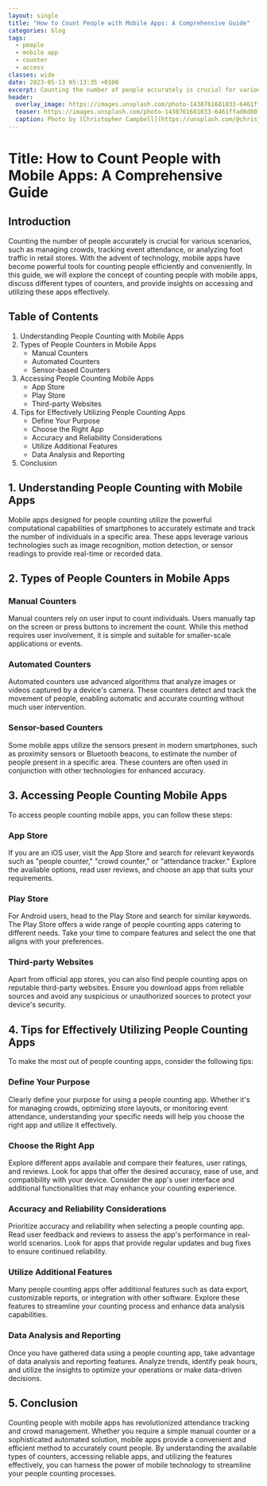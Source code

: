 ```yaml
---
layout: single
title: "How to Count People with Mobile Apps: A Comprehensive Guide"
categories: blog
tags:
  - people
  - mobile app
  - counter
  - access
classes: wide
date: 2023-05-13 05:13:35 +0100
excerpt: Counting the number of people accurately is crucial for various scenarios, such as managing crowds, tracking event attendance, or analyzing foot traffic in retail stores.
header:
  overlay_image: https://images.unsplash.com/photo-1438761681033-6461ffad8d80?crop=entropy&cs=tinysrgb&fit=max&fm=jpg&ixid=M3w0Nzk0ODB8MHwxfHNlYXJjaHwyfHxwZW9wbGUlMkMlMjBtb2JpbGUlMjBhcHAlMkMlMjBjb3VudGVyJTJDJTIwYWNjZXNzfGVufDB8MHx8fDE2OTA4MTYzMjZ8MA&ixlib=rb-4.0.3&q=80&w=1080
  teaser: https://images.unsplash.com/photo-1438761681033-6461ffad8d80?crop=entropy&cs=tinysrgb&fit=max&fm=jpg&ixid=M3w0Nzk0ODB8MHwxfHNlYXJjaHwyfHxwZW9wbGUlMkMlMjBtb2JpbGUlMjBhcHAlMkMlMjBjb3VudGVyJTJDJTIwYWNjZXNzfGVufDB8MHx8fDE2OTA4MTYzMjZ8MA&ixlib=rb-4.0.3&q=80&w=400
  caption: Photo by [Christopher Campbell](https://unsplash.com/@chrisjoelcampbell?utm_source=peoplecounter&utm_medium=referral) on [Unsplash](https://unsplash.com/?utm_source=peoplecounter&utm_medium=referral)
---
```


# Title: How to Count People with Mobile Apps: A Comprehensive Guide

## Introduction

Counting the number of people accurately is crucial for various scenarios, such as managing crowds, tracking event attendance, or analyzing foot traffic in retail stores. With the advent of technology, mobile apps have become powerful tools for counting people efficiently and conveniently. In this guide, we will explore the concept of counting people with mobile apps, discuss different types of counters, and provide insights on accessing and utilizing these apps effectively.

## Table of Contents

1. Understanding People Counting with Mobile Apps
2. Types of People Counters in Mobile Apps
   - Manual Counters
   - Automated Counters
   - Sensor-based Counters
3. Accessing People Counting Mobile Apps
   - App Store
   - Play Store
   - Third-party Websites
4. Tips for Effectively Utilizing People Counting Apps
   - Define Your Purpose
   - Choose the Right App
   - Accuracy and Reliability Considerations
   - Utilize Additional Features
   - Data Analysis and Reporting
5. Conclusion

## 1. Understanding People Counting with Mobile Apps

Mobile apps designed for people counting utilize the powerful computational capabilities of smartphones to accurately estimate and track the number of individuals in a specific area. These apps leverage various technologies such as image recognition, motion detection, or sensor readings to provide real-time or recorded data.

## 2. Types of People Counters in Mobile Apps

### Manual Counters

Manual counters rely on user input to count individuals. Users manually tap on the screen or press buttons to increment the count. While this method requires user involvement, it is simple and suitable for smaller-scale applications or events.

### Automated Counters

Automated counters use advanced algorithms that analyze images or videos captured by a device's camera. These counters detect and track the movement of people, enabling automatic and accurate counting without much user intervention.

### Sensor-based Counters

Some mobile apps utilize the sensors present in modern smartphones, such as proximity sensors or Bluetooth beacons, to estimate the number of people present in a specific area. These counters are often used in conjunction with other technologies for enhanced accuracy.

## 3. Accessing People Counting Mobile Apps

To access people counting mobile apps, you can follow these steps:

### App Store

If you are an iOS user, visit the App Store and search for relevant keywords such as "people counter," "crowd counter," or "attendance tracker." Explore the available options, read user reviews, and choose an app that suits your requirements.

### Play Store

For Android users, head to the Play Store and search for similar keywords. The Play Store offers a wide range of people counting apps catering to different needs. Take your time to compare features and select the one that aligns with your preferences.

### Third-party Websites

Apart from official app stores, you can also find people counting apps on reputable third-party websites. Ensure you download apps from reliable sources and avoid any suspicious or unauthorized sources to protect your device's security.

## 4. Tips for Effectively Utilizing People Counting Apps

To make the most out of people counting apps, consider the following tips:

### Define Your Purpose

Clearly define your purpose for using a people counting app. Whether it's for managing crowds, optimizing store layouts, or monitoring event attendance, understanding your specific needs will help you choose the right app and utilize it effectively.

### Choose the Right App

Explore different apps available and compare their features, user ratings, and reviews. Look for apps that offer the desired accuracy, ease of use, and compatibility with your device. Consider the app's user interface and additional functionalities that may enhance your counting experience.

### Accuracy and Reliability Considerations

Prioritize accuracy and reliability when selecting a people counting app. Read user feedback and reviews to assess the app's performance in real-world scenarios. Look for apps that provide regular updates and bug fixes to ensure continued reliability.

### Utilize Additional Features

Many people counting apps offer additional features such as data export, customizable reports, or integration with other software. Explore these features to streamline your counting process and enhance data analysis capabilities.

### Data Analysis and Reporting

Once you have gathered data using a people counting app, take advantage of data analysis and reporting features. Analyze trends, identify peak hours, and utilize the insights to optimize your operations or make data-driven decisions.

## 5. Conclusion

Counting people with mobile apps has revolutionized attendance tracking and crowd management. Whether you require a simple manual counter or a sophisticated automated solution, mobile apps provide a convenient and efficient method to accurately count people. By understanding the available types of counters, accessing reliable apps, and utilizing the features effectively, you can harness the power of mobile technology to streamline your people counting processes.

